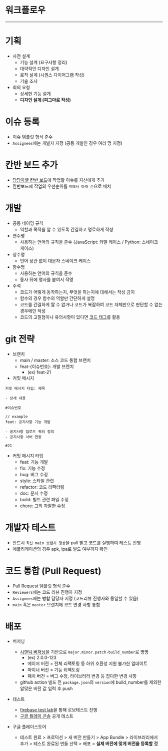 # 워크플로우

---

# 기획

- 사전 설계
  - 기능 설계 (요구사항 정리)
  - 대략적인 디자인 설계
  - 로직 설계 (시퀀스 다이어그램 작성)
  - 기술 조사
- 회의 요청
  - 상세한 기능 설계
  - **디자인 설계 (피그마로 작성)**

# 이슈 등록

- 이슈 템플릿 형식 준수
- `Assignees`에는 개발자 지정 (공통 개발인 경우 여러 명 지정)

# 칸반 보드 추가

- [담당자별 칸반 보드](https://github.com/orgs/KNUT-Capstone-Design-team-1/projects/10)에 작업할 이슈를 자신에게 추가
- 칸반보드에 작업의 우선순위를 `위에서 아래 순`으로 배치

# 개발

- 공통 네이밍 규칙
  - 역할과 목적을 알 수 있도록 간결하고 명료하게 작성
- 변수명
  - 사용하는 언어의 규칙을 준수 (JavaScript: 카멜 케이스 / Python: 스네이크 케이스)
- 상수명
  - 언어 상관 없이 대문자 스네이크 케이스
- 함수명
  - 사용하는 언어의 규칙을 준수
  - 동사 뒤에 명사를 붙여서 작명
- 주석
  - 코드가 어떻게 동작하는지, 무엇을 하는지에 대해서는 작성 금지
  - 함수의 경우 함수의 역할만 간단하게 설명
  - 코드를 간결하게 짤 수 없거나 코드가 복잡하여 코드 자체만으로 판단할 수 없는 경우에만 작성
  - 코드의 고칠점이나 유의사항이 있다면 [코드 태그](https://2mukee.tistory.com/599)를 활용

# git 전략

- 브랜치
  - main / master: 소스 코드 통합 브랜치
  - feat-{이슈번호}: 개발 브랜치
    - (ex) feat-21
- 커밋 메시지

```
커밋 메시지 타입: 제목

- 상세 내용

#이슈번호

// example
feat: 공지사항 기능 개발

- 공지사항 업로드 쿼리 정의
- 공지사항 서버 연동

#21
```

- 커밋 메시지 타입
  - feat: 기능 개발
  - fix: 기능 수정
  - bug: 버그 수정
  - style: 스타일 관련
  - refactor: 코드 리팩터링
  - doc: 문서 수정
  - build: 빌드 관련 파일 수정
  - chore: 그외 자잘한 수정

# 개발자 테스트

- 반드시 `최신 main 브랜치 형상`을 pull 받고 코드를 실행하여 테스트 진행
- 애플리케이션의 경우 apk, ipa로 빌드 여부까지 확인

# 코드 통합 (Pull Request)

- Pull Request 템플릿 형식 준수
- `Reviewers`에는 코드 리뷰 진행자 지정
- `Assignees`에는 병합 담당자 지정 (코드리뷰 진행자와 동일할 수 있음)
- `main` 혹은 `master` 브랜치에 코드 변경 사항 통합

# 배포

- 버저닝
  - [시맨틱 버저닝](https://2mukee.tistory.com/1014)을 기반으로 `major.minor.patch-build_number`로 명명
    - (ex) 2.0.0-123
    - 메이저 버전 = 전체 리팩토링 등 하위 호환성 지원 불가한 업데이트
    - 마이너 버전 = 기능 리팩토링
    - 패치 버전 = 버그 수정, 라이브러리 변경 등 잡다한 변경 사항 
  - github action 빌드 전 `package.json`의 `version`에 build_number를 제외한 알맞은 버전 값 입력 후 push

- 테스트
  - [firebase test lab](https://console.firebase.google.com/u/1/project/what-is-pill-b93dc/testlab/histories?hl=ko&fb_utm_campaign=firebase_launch_testlab_080416&fb_utm_medium=console&fb_utm_source=Play)을 통해 로보테스트 진행
  - [구글 플레이 콘솔](https://play.google.com/console/u/0/developers/5955928426933855306/app-list?pli=1) 공개 테스트

- 구글 플레이스토어
  - 테스트 완료 > 프로덕션 > 새 버전 만들기 > App Bundle > 라이브러리에서 추가 > 테스트 완료된 번들 선택 > 배포
  = **실제 버전에 맞게 버전을 등록할 것**
